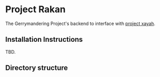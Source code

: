 # Project Rakan

The Gerrymandering Project's backend to interface with [project xayah](https://github.com/project-rakan/xayah).

## Installation Instructions

TBD.

## Directory structure
